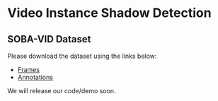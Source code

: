 # Video Instance Shadow Detection

## SOBA-VID Dataset
Please download the dataset using the links below:
- [Frames](https://mycuhk-my.sharepoint.com/:u:/g/personal/1155147234_link_cuhk_edu_hk/EU7sNL-Kk25Bg9wrirLm-qoBGQsE3W6RyLy8BPgLzugA4Q?e=9Dxfbo)
- [Annotations](https://mycuhk-my.sharepoint.com/:u:/g/personal/1155147234_link_cuhk_edu_hk/EbFInjUGCcBNtfF9AbAUk10BcMQHEIB5CbsiWKfu0D4A1w?e=iBVfVY)

We will release our code/demo soon.
